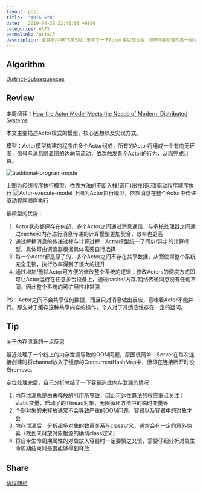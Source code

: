 ```yaml
---
layout: post
title:  "ARTS-5th"
date:   2019-04-28 22:41:00 +0800
categories: ARTS
permalink: /arts/5
description: 左耳听风ARTS第5周：思考了一下Actor模型的优劣，OOM问题排查时的一些心得
---
```


## Algorithm

[Distinct-Subsequences](../../leetcode/115)

## Review

本周阅读：[How the Actor Model Meets the Needs of Modern, Distributed Systems](https://doc.akka.io/docs/akka/current/guide/actors-intro.html)

本文主要描述Actor模式的模型、核心思想以及实现方式。


模型：Actor模型构建的程序由多个Actor组成，所有的Actor将组成一个有向无环图，信号与消息顺着图的边向前流动，依次触发各个Actor的行为，从而完成计算。

![traditional-program-mode](../../resources/img/traditional-program-model.png)

上图为传统程序执行模型，依靠方法的不断入栈(调用)出栈(返回)驱动程序顺序执行
![Actor-execute-model](../../resources/img/Actor-execute-model.png)
上图为Actor执行模型，依靠消息在整个Actor中传递驱动程序顺序执行

该模型的优势：

1. Actor状态都保存在内部，多个Actor之间通过消息通信，与多核处理器之间通过cache和内存进行消息传递的计算模型更加契合，效率也更高
2. 通过解耦消息的传递过程与计算过程，Actor模型统一了同步/异步的计算模型，具体可由调度器根据具体需要自行选择
3. 每一个Actor都是原子的，多个Actor之间不存在共享数据，从而使得整个系统完全无锁，执行效率得到了很大的提升
4. 通过增加/删除Actor可方便的修改整个系统的逻辑；修改Actors的调度方式即可让Actor运行在任意多台设备上，通过cache/内存/网络传递消息没有任何不同，因此整个系统的可扩展性非常强

PS：Actor之间不会共享任何数据，而且只对消息做出反应，意味着Actor不能并行。那么对于缓存这种共享内存的操作，个人对于其适应性存在一定的疑问。


## Tip

关于内存泄漏的一点反思

最近处理了一个线上的内存泄漏导致的OOM问题，原因很简单：Server在每次连接创建时将channel放入了缓存的ConcurrentHashMap中，但却在连接断开时没有remove。

定位处理完后，自己分析总结了一下容易造成内存泄漏的情况：

1. 内存泄漏总是由未释放的引用所导致，因此可达性算法的根应重点关注：static变量，启动了的Thread对象，无限循环方法中的临时变量等
2. 个别对象的未释放通常不会导致严重的OOM问题，容器以及容器中的对象才会
3. 内存泄漏后，分析超多对象的数量关系与class定义，通常会有一定的意外惊喜（找到未释放对象根源的确切class定义）
4. 将自带生命周期属性的对象放入容器时一定要慎之又慎，需要仔细分析对象生命周期结束时是否能够得到释放


## Share

[协程随想](../../concurrent/coroutine)